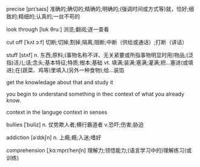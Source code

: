 precise [prɪˈsaɪs] 准确的;确切的;精确的;明确的;(强调时间或方式等)就，恰好;细致的;精细的;认真的;一丝不苟的

look through [lʊk θruː] 浏览;翻阅;逐一查看

cut off  [ˈkʌt ɔːf]   切断;切掉;割掉;隔离;阻断;中断（供给或通话）;打断（讲话）

stuff  [stʌf]  n. 东西;原料;(事物名称不详、无关紧要或所指事物明显时用)物品;(泛指)活儿;话;念头;基本特征;特质;根本;基础 vt. 填满;装满;塞满;灌满;把…塞进(或填进);在(蔬菜、鸡等)里填入(另外一种食物);给…装馅




get the knowledage about that and study it

you begin to understand something in thec context of what you already know.

context in the languge
context in senses

bullies  [ˈbʊliz]   n. 仗势欺人者;横行霸道者 v.恐吓;伤害;胁迫

addiction [əˈdɪkʃn]  n. 上瘾;瘾;入迷;嗜好


comprehension [ˌkɑːmprɪˈhenʃn] 理解力;领悟能力;(语言学习中的)理解练习(或训练)
